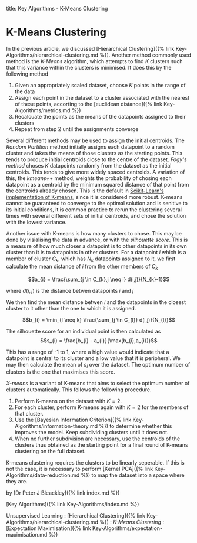 title: Key Algorithms - K-Means Clustering

# K-Means Clustering

In the previous article, we discussed [Hierarchical Clustering]({% link Key-Algorithms/hierarchical-clustering.md %}). Another method commonly used method is the *K-Means* algorithm, which attempts to find $K$ clusters such that this variance within the clusters is minimised. It does this by the following method

1. Given an appropriately scaled dataset, choose $K$ points in the range of the data
2. Assign each point in the dataset to a cluster associated with the nearest of these points, accorting to the [euclidean distance]({% link Key-Algorithms/metrics.md %})
3. Recalcuate the points as the means of the datapoints assigned to their clusters
4. Repeat from step 2 until the assignments converge

Several different methods may be used to assign the initial centroids. The *Random Partition* method initially assigns each datapoint to a random cluster and takes the means of those clusters as the starting points. This tends to produce initial centroids close to the centre of the dataset. *Fogy's method* choses $K$ datapoints randomly from the dataset as the initial centroids. This tends to give more widely spaced centroids. A variation of this, the *kmeans++* method, weights the probability of chosing each datapoint as a centroid by the minimum squared distance of that point from the centroids already chosen. This is the default in [Scikit-Learn's implementation of K-means](https://scikit-learn.org/stable/modules/generated/sklearn.cluster.KMeans.html), since it is considered more robust. K-means cannot be guaranteed to converge to the optimal solution and is senitive to its initial conditions, it is common practice to rerun the clustering several times with several different sets of initial centroids, and chose the solution with the lowest variance.

Another issue with K-means is how many clusters to chose. This may be done by visialising the data in advance, or with the *silhouette score*. This is a measure of how much closer a datapoint is to other datapoints in its own cluster than it is to datapoints in other clusters. For a datapoint $i$ which is a member of cluster $C_{k}$, which has $N_{k}$ datapoints assigned to it, we first calculate the mean distance of $i$ from the other members of $C_{k}$

$$a_{i} = \frac{\sum_{j \in C_{k},j \neq i} d(i,j)}{N_{k}-1}$$

where $d(i,j)$ is the distance betwen datapoints $i$ and $j$

We then find the mean distance betwen $i$ and the datapoints in the closest cluster to it other than the one to which it is assigned.

$$b_{i} = \min_{l \neq k} \frac{\sum_{j \in C_{l}} d(i,j)}{N_{l}}$$

The silhouette score for an individual point is then calculated as $$s_{i} = \frac{b_{i} - a_{i}}{\max(b_{i},a_{i})}$$

This has a range of -1 to 1, where a high value would indicate that a datapoint is central to its cluster and a low value that it is peripheral. We may then calculate the mean of $s_{i}$ over the dataset. The optimum number of clusters is the one that maximises this score.

*X-means* is a variant of K-means that aims to select the optimum number of clusters automatically. This follows the following procedure.
1. Perform K-means on the dataset with $K=2$.
2. For each cluster, perform K-means again with $K=2$ for the members of that cluster.
3. Use the [Bayesian Information Criterion]({% link Key-Algorithms/information-theory.md %}) to determine whether this improves the model. Keep subdividing clusters until it does not.
4. When no further subdivision are necessary, use the centroids of the clusters thus obtained as the starting point for a final round of K-means clustering on the full dataset.

K-means clustering requires the clusters to be linearly seperable. If this is not the case, it is necessary to perform [Kernel PCA]({% link Key-Algorithms/data-reduction.md %}) to map the dataset into a space where they are.

by [Dr Peter J Bleackley]({% link index.md %})

[Key Algorithms]({% link Key-Algorithms/index.md %})

Unsupervised Learning
: [Hierarchical Clustering]({% link Key-Algorithms/hierarchical-clustering.md %})
: *K-Means Clustering*
: [Expectation Maximisation]({% link Key-Algorithms/expectation-maximisation.md %})


